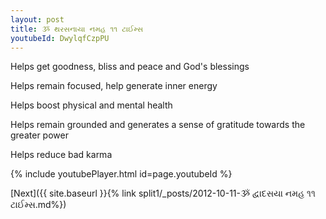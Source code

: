 ```yaml
---
layout: post
title: ૐ થરસનાયા નમહ ૧૧ ટાઈમ્સ
youtubeId: DwylqfCzpPU
---
```

 
 
Helps get goodness, bliss and peace and God's blessings
 
Helps remain focused, help generate inner energy 
 
Helps boost physical and mental health 
 
Helps remain grounded and generates a sense of gratitude towards the greater power 
 
Helps reduce bad karma
 
 
 
 


{% include youtubePlayer.html id=page.youtubeId %}
 
[Next]({{ site.baseurl }}{% link  split1/_posts/2012-10-11-ૐ દ્વાદસયા નમહ ૧૧ ટાઈમ્સ.md%})
 
